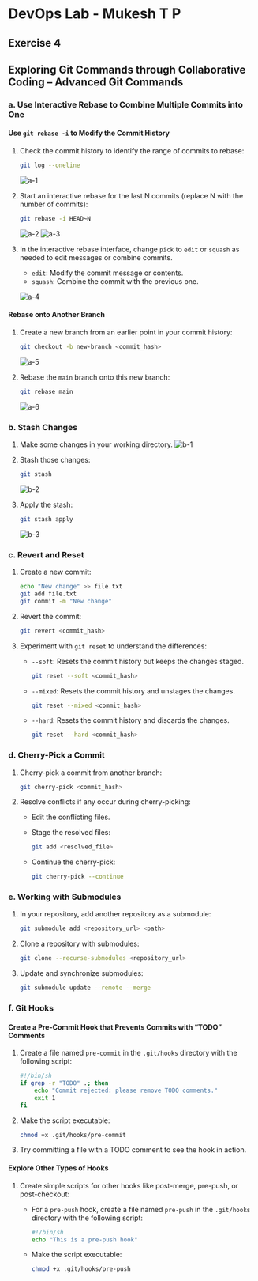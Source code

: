 # DevOps Lab - Mukesh T P

## Exercise 4

## Exploring Git Commands through Collaborative Coding – Advanced Git Commands

### a. Use Interactive Rebase to Combine Multiple Commits into One

#### Use `git rebase -i` to Modify the Commit History

1. Check the commit history to identify the range of commits to rebase:

   ```bash
   git log --oneline
   ```

   ![a-1](../photos/Ex4/a-1.png?raw=true)

2. Start an interactive rebase for the last N commits (replace N with the number of commits):

   ```bash
   git rebase -i HEAD~N
   ```

   ![a-2](../photos/Ex4/a-2.png?raw=true)
   ![a-3](../photos/Ex4/a-3.png?raw=true)

3. In the interactive rebase interface, change `pick` to `edit` or `squash` as needed to edit messages or combine commits.
   - `edit`: Modify the commit message or contents.
   - `squash`: Combine the commit with the previous one.

   ![a-4](../photos/Ex4/a-4.png?raw=true)

#### Rebase onto Another Branch

1. Create a new branch from an earlier point in your commit history:

   ```bash
   git checkout -b new-branch <commit_hash>
   ```

   ![a-5](../photos/Ex4/a-5.png?raw=true)

2. Rebase the `main` branch onto this new branch:

   ```bash
   git rebase main
   ```

   ![a-6](../photos/Ex4/a-6.png?raw=true)

### b. Stash Changes

1. Make some changes in your working directory.
   ![b-1](../photos/Ex4/b-1.png?raw=true)

2. Stash those changes:

   ```bash
   git stash
   ```

   ![b-2](../photos/Ex4/b-2.png?raw=true)

3. Apply the stash:

   ```bash
   git stash apply
   ```

   ![b-3](../photos/Ex4/b-3.png?raw=true)

### c. Revert and Reset

1. Create a new commit:

   ```bash
   echo "New change" >> file.txt
   git add file.txt
   git commit -m "New change"
   ```

2. Revert the commit:

   ```bash
   git revert <commit_hash>
   ```

3. Experiment with `git reset` to understand the differences:
   - `--soft`: Resets the commit history but keeps the changes staged.

     ```bash
     git reset --soft <commit_hash>
     ```

   - `--mixed`: Resets the commit history and unstages the changes.

     ```bash
     git reset --mixed <commit_hash>
     ```

   - `--hard`: Resets the commit history and discards the changes.

     ```bash
     git reset --hard <commit_hash>
     ```

### d. Cherry-Pick a Commit

1. Cherry-pick a commit from another branch:

   ```bash
   git cherry-pick <commit_hash>
   ```

2. Resolve conflicts if any occur during cherry-picking:
   - Edit the conflicting files.
   - Stage the resolved files:

     ```bash
     git add <resolved_file>
     ```

   - Continue the cherry-pick:

     ```bash
     git cherry-pick --continue
     ```

### e. Working with Submodules

1. In your repository, add another repository as a submodule:

   ```bash
   git submodule add <repository_url> <path>
   ```

2. Clone a repository with submodules:

   ```bash
   git clone --recurse-submodules <repository_url>
   ```

3. Update and synchronize submodules:

   ```bash
   git submodule update --remote --merge
   ```

### f. Git Hooks

#### Create a Pre-Commit Hook that Prevents Commits with “TODO” Comments

1. Create a file named `pre-commit` in the `.git/hooks` directory with the following script:

   ```sh
   #!/bin/sh
   if grep -r "TODO" .; then
       echo "Commit rejected: please remove TODO comments."
       exit 1
   fi
   ```

2. Make the script executable:

   ```bash
   chmod +x .git/hooks/pre-commit
   ```

3. Try committing a file with a TODO comment to see the hook in action.

#### Explore Other Types of Hooks

1. Create simple scripts for other hooks like post-merge, pre-push, or post-checkout:
   - For a `pre-push` hook, create a file named `pre-push` in the `.git/hooks` directory with the following script:

     ```sh
     #!/bin/sh
     echo "This is a pre-push hook"
     ```

   - Make the script executable:

     ```bash
     chmod +x .git/hooks/pre-push
     ```

